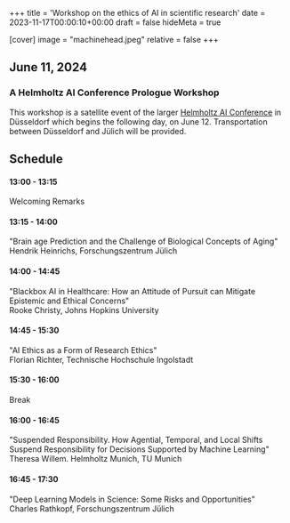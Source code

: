 +++
title = 'Workshop on the ethics of AI in scientific research'
date = 2023-11-17T00:00:10+00:00
draft = false
hideMeta = true

[cover]
image = "machinehead.jpeg"
relative = false
+++

## June 11, 2024


### A Helmholtz AI Conference Prologue Workshop 
This workshop is a satellite event of the larger [Helmholtz AI Conference](https://www.helmholtz.ai/themenmenue/latest/events/helmholtz-ai-conference-2024/index.html) in Düsseldorf which begins the following day, on June 12. Transportation between Düsseldorf and Jülich will be provided.  

## Schedule
#### 13:00 - 13:15 
Welcoming Remarks
#### 13:15 - 14:00 
"Brain age Prediction and the Challenge of Biological Concepts of Aging"\
Hendrik Heinrichs, Forschungszentrum Jülich
#### 14:00 - 14:45
"Blackbox AI in Healthcare: How an Attitude of Pursuit can Mitigate Epistemic and Ethical Concerns"\
Rooke Christy, Johns Hopkins University
#### 14:45 - 15:30 
"AI Ethics as a Form of Research Ethics"\
Florian Richter, Technische Hochschule Ingolstadt
#### 15:30 - 16:00
Break
#### 16:00 - 16:45
"Suspended Responsibility. How Agential, Temporal, and Local Shifts Suspend Responsibility for Decisions Supported by Machine Learning"\
Theresa Willem. Helmholtz Munich, TU Munich
#### 16:45 - 17:30 
"Deep Learning Models in Science: Some Risks and Opportunities"\
Charles Rathkopf, Forschungszentrum Jülich